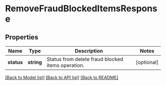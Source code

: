 # RemoveFraudBlockedItemsResponse

## Properties
Name | Type | Description | Notes
------------ | ------------- | ------------- | -------------
**status** | **string** | Status from delete fraud blocked items operation. | [optional] 

[[Back to Model list]](../README.md#documentation-for-models) [[Back to API list]](../README.md#documentation-for-api-endpoints) [[Back to README]](../README.md)


